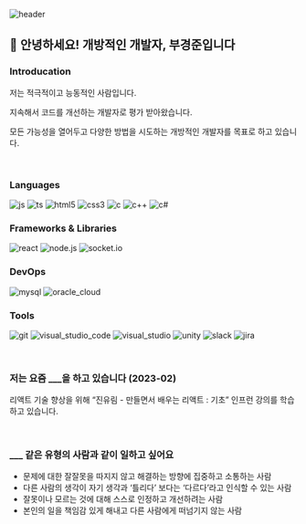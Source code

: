 ![header](https://capsule-render.vercel.app/api?type=slice&color=0:3090C7,100:82CAFF&fontColor=F5F5F5&animation=fadeIn&height=200&section=header&text=KyungJun%20Boo&fontSize=60&rotate=13&fontAlignY=30&fontAlign=70)

## 👋 안녕하세요! 개방적인 개발자, 부경준입니다

### Introducation

저는 적극적이고 능동적인 사람입니다.

지속해서 코드를 개선하는 개발자로 평가 받아왔습니다.

모든 가능성을 열어두고 다양한 방법을 시도하는 개방적인 개발자를 목표로 하고 있습니다.

</br>

### Languages

![js](https://img.shields.io/badge/Javascript-F7DF1E?style=flat-square&logo=javascript&logoColor=black)
![ts](https://img.shields.io/badge/Typescript-3178C6?style=flat-square&logo=typescript&logoColor=white)
![html5](https://img.shields.io/badge/html5-E34F26?style=flat-square&logo=html5&logoColor=white)
![css3](https://img.shields.io/badge/css3-1572B6?style=flat-square&logo=css3&logoColor=white)
![c](https://img.shields.io/badge/C-2d72a6?style=flat-square&logo=C&logoColor=white)
![c++](https://img.shields.io/badge/C++-00599C?style=flat-square&logo=C%2B%2B&logoColor=white)
![c#](https://img.shields.io/badge/C%23-239120?style=flat-square&logo=CSharp&logoColor=white)


### Frameworks & Libraries

![react](https://img.shields.io/badge/react-61DAFB?style=flat-square&logo=react&logoColor=black)
![node.js](https://img.shields.io/badge/node.js-339933?style=flat-square&logo=node.js&logoColor=white)
![socket.io](https://img.shields.io/badge/socket.io-010101?style=flat-square&logo=socket.io&logoColor=white)


### DevOps

![mysql](https://img.shields.io/badge/MySQL-4479A1?style=flat-square&logo=mysql&logoColor=white)
![oracle_cloud](https://img.shields.io/badge/Oracle%20Cloud-F80000)

### Tools

![git](https://img.shields.io/badge/Git-F05032?style=flat-square&logo=git&logoColor=white)
![visual_studio_code](https://img.shields.io/badge/VSCode-007ACC?style=flat-square&logo=visual-studio-code&logoColor=white)
![visual_studio](https://img.shields.io/badge/Visual%20Studio-5C2D91?style=flat-square&logo=visual-studio&logoColor=white)
![unity](https://img.shields.io/badge/Unity-FFFFFF?style=flat-square&logo=unity&logoColor=black)
![slack](https://img.shields.io/badge/Slack-4A154B?style=flat-square&logo=slack&logoColor=white)
![jira](https://img.shields.io/badge/Jira-0052CC?style=flat-square&logo=jira&logoColor=white)

</br>

### 저는 요즘 \___을 하고 있습니다 (2023-02)

리액트 기술 향상을 위해 “진유림 - 만들면서 배우는 리액트 : 기초” 인프런 강의를 학습하고 있습니다.

</br>

### \___ 같은 유형의 사람과 같이 일하고 싶어요

- 문제에 대한 잘잘못을 따지지 않고 해결하는 방향에 집중하고 소통하는 사람
- 다른 사람의 생각이 자기 생각과 ‘틀리다’ 보다는 ‘다르다’라고 인식할 수 있는 사람
- 잘못이나 모르는 것에 대해 스스로 인정하고 개선하려는 사람
- 본인의 일을 책임감 있게 해내고 다른 사람에게 떠넘기지 않는 사람
